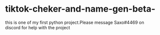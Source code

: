 # tiktok-cheker-and-name-gen-beta-
this is one of my first python project.Please message Saxo#4469 on discord for help with the project
